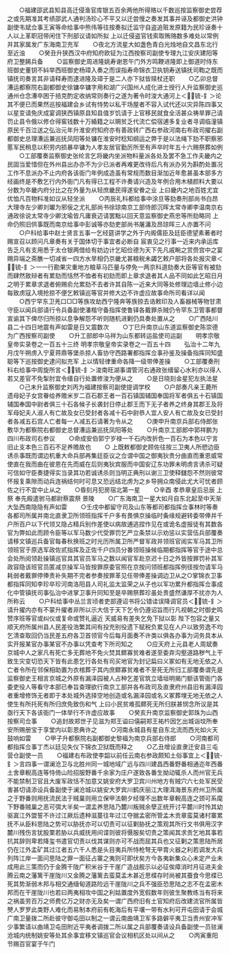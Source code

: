 <!-- { "loadSidebar": true } -->
　　○福建邵武县知县高迁侵渔官库银五百余两他所得赂以千数巡按监察御史尝荐之或先期准其考绩邵武人通判汤珍心不平又以迁尝慢之奏发其事并诬及都御史洪钟副使韦斌佥事王寅等命给事中熊伟等往按奏拟迁监守自盗追赃发原籍为民珍诬奏十人以上革职冠带闲住下刑部议请如所拟  上以迁侵盗官钱索取贿赂数多难处以常例并其家属发广东海南卫充军
　　○夜北方流星大如盏色青白光烛地自文昌东北行至近浊
　　○癸丑升狭西汉中府知府欧钲为江西按察司副使专理九江安庆建阳等府卫整餙兵备
　　○监察御史周进隆姚寿谢恩午门外方鸣鞭进隆即上御道时侍东班御史董钥不紏举西班御史杨璋入奏之而误指寿命锦衣卫执钥寿送镇抚司鞫之既而镇抚司奏言其非请释寿而逮进隆及璋于是二人亦下狱皆赎杖还职
　　○乙卯总督漕运都察院右副都御史徐镛卒镛字用和湖广兴国州人成化进士授行人升监察御史巡通州仓念漕卒困于掊克酌定收纳常则奏行之遂为著令时浚大通河上＜锍-釒＞论其不便已而果然巡按福建会乡试有恃势以私干场屋者不容入试代还以灾异陈四事又以星变请免庆成宴调狭西镇原县知县值岁饥请于上官移民就食全活甚众祷旱罪己请罚止县令俄以修仓得窖钱数十万緍籍之以赒贫乏代流亡偿宿逋多复业者寻调临潼镇原民千百泣送之弘治元年升淮安府知府亦有善政转广西右参政河南右布政司擢右副都御史总理漕运兼巡抚凤阳等处镛在淮安时稔知纲运之弊于是以法绳下劾不职察邪慝军民稍息以积劳内损暴卒镛为人孝友居官勤厉所至有声卒时年五十六赐祭葬如例
　　○工部覆奏监察御史张纶言乞将畿内坐派物料量派各处及罢不急工作夫畿内之民固当爱惜但在外州县出办亦不为少已派者再难更改待后凡有派办另为斟酌处置况工作不息派办不止内府各该衙门年例成造虽有常规而数目渐加近年愈甚虽本部多方经画终是不敷乞行内外衙门凡有得已工程不许奏请兴造及年例合用木植颜料大要以分数为卒畿内府分比之在外量为从轻庶畿民得遂安餋之业  上曰畿内之地百姓尤宜优恤凡百物料准如议从轻坐派
　　○丙辰礼科都给事中涂旦等劾奏刑部尚书白昂大理寺左少卿刘瓛为邪佞之尤礼部尚书徐琼南京工部侍郎沉晖太常寺卿李温南京右通政徐说太常寺少卿沈瑜皆凡庸衰迈请罢黜以回天意监察御史燕忠等所劾略同  上命仍照旧供事既而南京给事中彭诚等亦劾吏部尚书屠滽及昂琼晖三人亦置不问
　　○户科给事中赵士贤言五事一乞经筵讲学之外于内阁儒臣及廷臣德望素著者时赐宣召以顾问凡章奏有关于国体切于事宜者必断自  宸衷见之行事一近来内承运库告乏凡有支用悉于太仓银两借给有妨边计乞昭俭德为天下先凡戚畹之赏赍宫中之宴赐异端之斋醮一切减省一四方水旱相仍京畿尤甚粮税未蠲乞敕户部将各处报灾章＜锍-釒＞一一行勘果灾重地方粮草马匹量与停免一两京科道劾奏大臣等官有被劾而肆然致辩者有累劾而恬然不恤者有初劾而即上章求退者其人品不同如此乞昭日月之明于累章求退者俯赐俞允累劾不去者许其自陈一近来大同等处修理边墙止修小边每致虏寇入境抢掠不便乞敕镇巡等官并修大边不许虚应故事命所司看详以闻
　　○西宁罕东卫羌口□□等族攻劫西宁隆奔等族掠去诰敕印及人畜器械等物甘肃守臣以闻兵部请行令兵备副使潘楷守备指挥使鲁铎各戴罪杀贼仍令罕东卫管事都督宣谕其下俾尽归所掠以息争解怨不听则随机进剿仍具奏处置从之
　　○广西陆川县二十四日地震有声如雷是日又震数次
　　○丁巳升南京山东道监察御史陈崇德为广西按察司副使
　　○升工部郎中马祥为山东都转运盐使司运副
　　明孝宗敬皇帝实录卷之一百五十三终
明孝宗敬皇帝实录卷之一百五十四
　　弘治十二年九月戊午朔虏入宁夏蒋鼎等堡杀掠人畜协守西路署都指挥佥事孙鉴及操备指挥同知盛聪等下巡按御史逮问拟充军  上以情轻律重命各降一级带俸差操
　　○工部覆奏刑科右给事中周旋所言＜锍-釒＞浚南旺湖事谓管河右通政张缙留心水利亦以得人若又差官不免掣肘宜令缙自行处置修浚为便从之
　　○是日晓刻金星犯左执法星
　　○己未升监察御史刘丙为福建按察司副使提调学校
　　○户部奏凡亲王薨所遗母妃子女宫眷给养赡米岁二百石郡王者一百石镇国辅国奉国将军者俱五十石镇国辅国奉国中尉者俱三十石各候子长袭封日停止郡王而下无子者养之终身其郡王及将军母妃夫人淑人有亡故及女已受封者各减十石中尉恭人宜人安人有亡故及女已受封者各减五石宫人亡者每一人减五石请著为令从之
　　○庚申升南京兵部右侍郎张敷华为都察院右都御史总督漕运兼巡抚凤阳等处
　　○升南京工部郎中郭祥鹏为四川布政司右参议
　　○命成安伯郭宁岁禄一千石内改折色一百石为本色以宁言旧止支本色三百石不足养赡故也
　　○  上既敕都御史顾佐往按三卫夷人所愬边臣诱杀事既而谓边机重大命兵部再集廷臣议之佥谓中国之御夷狄贵分曲直而重恩威常使直在我而曲在彼恩在先而威在后则夷狄宾服而中国安辽东功罪未明虏言诱杀可疑可信如守臣奏捷得实当录其功若诚诱杀则当明正典刑以谢三卫使释讎怨不然则彼常怀报复乘隙而动兵连祸结何时可息又恐远结北虏为之乡导拥众南侵此尤大可忧者顾佐之行不宜中止从之
　　○昏刻月犯房宿北第一星
　　○辛酉  孝恭章皇后忌辰  上祭  奉先殿遣驸马都尉蔡震祭  景陵
　　○广东海南卫一星大如月自东北起至中天渐大坠西南隐隐有声如雷
　　○壬戌中都留守司及山东等都司都指挥佥事林时等奏各都司所属并南北直隶卫所领班指挥千户多有畏惧京操临时夤缘规避转委带俸并千户所百户以下代领又隐占精兵别作差使以病故逋逃捏作见在或诡名虚报徒有其数各官为弊如此而顾令臣等以军马数少代受罪罚乞严立条禁以示劝惩以实营伍兵部覆奏请移文镇巡兵备官每春秋换班之时光历所属卫所严督军政并领班官阅实军马其卫所领班官于原选军政佐贰指挥及正佐千户四员分番领班操候临期都指挥等官于途中总会处所阅领赴操镇巡官具其官员军马之数以闻官军赴京迟十日之外皆按罪罚补其军政容隐该班官员匿减京操军马皆按罪原委官照在京按问领班都指挥例径按勿请军马耗弱者戴罪停俸责补失期不完者参奏按罪革见任带俸差操调边卫从之○掌锦衣卫事都指挥同知李珍卒珍河南洛阳县人司礼监太监荣之从子也以军功累升都指挥佥事成化中管镇抚司事弘治中进掌卫事升同知至是卒赐祭葬珍虽处贵盛然谦厚不扰亦为人所称云
　　○户科给事中丛兰言顷者吏部遵诏书将公错诖误降调官员＜锍-釒＞请升擢内亦有不蒙升擢者非所以示大信于天下乞令仍遵诏旨而行凡视朝之时御史鸣赞序班等官或纠仪或复命或赞礼逼近  天威易有差失乞免下狱以彰  陛下包容之量又顺天府所属州县人民差役浩繁其间有投充别役遗下赋税负累见在人户以致劳逸不均乞清查取回仍当民差五府各卫首领官今后每月面奏不许类以俱各办事为词务具本从实开报某官办事某官不办事以凭查考下所司知之
　　○应天府上元县老人周斌奏京城中人之家凡有死亡多无葬地不免火焚其鳏寡贫难者遂至委弃沟壑道路秽气上干致生灾变切恐天下皆有此患乞行各处有司买地官为封记扁曰义冢如有无地无依之人亡者令所在邻保相助置为衣棺葬于其内庶鳏寡贫难者不至死无所归工部覆奏谓先是监察御史王相言京城之外原有漏泽园被人占种乞差官筑立墙垣明揭门额该管衙门各委吏役人等看守本部已奉旨查理欲行南京工部并各布政司及直隶府州县旧有漏泽园者重增修饰无者即于本处城外选择空地创造或名漏泽园或名义冢葬埋无地无依之人使生有所托死有所归庶免致伤和气  上曰小民贫难孤鳏死无所归朕甚悯念所议是其亟行天下各该衙门一体举行不许虚应故事
　　○癸亥升南京监察御史郭珠为山西按察司佥事
　　○追封故郑世子见滋为郑王谥曰僖嗣郑王祐枔因乞出城诣坟所奉安所赐册宝于享堂内以彰恩典许之
　　○河南永城县有星自东北流而西光如火天鼓响如雷
　　○甲子升都察院右副都御史黎福为南京兵部右侍郎
　　○河南都司都指挥佥事丁杰以廷见失仪下锦衣卫狱既而释之
　　○乙丑增设直隶迁安县三屯营仓副使一员
　　○福建右布政使李韶以前任云南右参政颇知土俗事宜上＜锍-釒＞言四事一谓澜沧卫与北胜州同一城地域广远与四川建昌西番野番相通迩年西番土舍章輗高连等恃倚山险招服野番千余家为庄户遂致各番生拗动辄杀人而州官无兵不能禁制卫官且大废军政恬不加意又姚安府大罗卫宾川州地方有贼穴六七处军民受害甚切请添设兵备副使于澜沧城以姚安大罗宾川鹤庆丽江大理洱海景东府州卫所属之于野番则用抚流民法于贼巢则用立保甲法朝夕经理不出数年章輗高连之颈可系麾下野番贼巢之恶可弭大半矣一谓孟养思陆乃麓川叛贼余孽正统开讨平麓川时怜其幼驱寘江外盟誓不许过江厥后遗种滋蔓往年过江夺据孟密所管孟木贡章蛮莫诸村寨累抚不从臣料思陆之势可以胁抚亦可以切责可以征剿胁抚之策观其所行文书俱用汉字麓川残伤言犹股栗若胁以兵威抚用间谍则彼将慑服矣切责之策闻其求贡乞地其事若抗其辞则卑若降玺书遣官切责以伐其谋则亦可不战而屈其兵也又征剿之策思陆所居仍在江外孟矿其过江者五六千人悉是头目夷兵所恃枪弩无甲胄火器之利若调发大兵列阵江岸一面问思陆之罪一面征占寨之夷则可即伏矣方今各夷新集众心未定产业未成用此三策而仍于金腾干陇广积米谷于干崖广造战舰示以必征俟瘴消时月征进夫金腾云南之藩篱干崖陇川又金腾之藩篱去蛮莫孟木甚近思楪存时尚被其蚕食今思楪已死其势渐弱木邦与相交通缅甸道路险远干崖陇川之兵不强臣恐思陆之志不在孟密木邦而在干崖陇川也若曰两夷相攻中国之利姑置度外宽假数年则彼生聚教练当有将来之祸虽劳百万之师费亿万之财亦无及矣一谓广西府旧有土官知府后改建流官所属皆僰人罗罗此类野人难化而易制本府前有乾海后有平壤一带有水利可开屯田请于会城广南卫量拨二所赴彼守御屯田以制之一谓云南曲靖卫军多路僻平夷卫当贵州安冲军少事繁请以曲靖卫屯田附近平夷者调拨二所以属之兵部覆奏请设兵备副使一员驻澜沧城内统制姚安等处其余事宜移文镇巡官会议相机区处以间从之
　　○丙寅重阳节赐百官宴于午门
